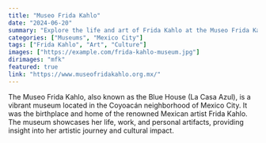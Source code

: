 ```yaml
---
title: "Museo Frida Kahlo"
date: "2024-06-20"
summary: "Explore the life and art of Frida Kahlo at the Museo Frida Kahlo in Mexico City."
categories: ["Museums", "Mexico City"]
tags: ["Frida Kahlo", "Art", "Culture"]
images: ["https://example.com/frida-kahlo-museum.jpg"]
dirimages: "mfk"
featured: true
link: "https://www.museofridakahlo.org.mx/"
---
```


The Museo Frida Kahlo, also known as the Blue House (La Casa Azul), is a vibrant
museum located in the Coyoacán neighborhood of Mexico City. It was the birthplace
and home of the renowned Mexican artist Frida Kahlo. The museum showcases her life,
work, and personal artifacts, providing insight into her artistic journey and
cultural impact.
